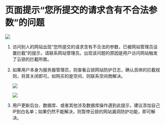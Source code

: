 # 页面提示“您所提交的请求含有不合法参数”的问题

![](../.gitbook/assets/q2801.png)

1. 访问别人的网站出现“您所提交的请求含有不合法的参数，已被网站管理员设置拦截”的提示，请联系网站管理员。出现该问题的原因是用户访问网站触发了云锁的拦截所致。
2.  如果用户本身为服务器管理员，则查看云锁网站防护日志，确认具体的拦截规则，将其关闭即可。如购买的是空间，则联系空间商解决。

    ![](../.gitbook/assets/q2802.png)

    ![](../.gitbook/assets/q2803.png)
3. 用户更新后台、数据库、或者其他涉及数据库操作遇到此提示，建议添加自己IP到白名单；如果仍然不能解决，则暂停云锁的网站漏洞防护功能，即可解决。
